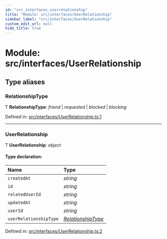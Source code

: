 ```yaml
---
id: "src_interfaces_userrelationship"
title: "Module: src/interfaces/UserRelationship"
sidebar_label: "src/interfaces/UserRelationship"
custom_edit_url: null
hide_title: true
---
```


# Module: src/interfaces/UserRelationship

## Type aliases

### RelationshipType

Ƭ **RelationshipType**: *friend* \| *requested* \| *blocked* \| *blocking*

Defined in: [src/interfaces/UserRelationship.ts:1](https://github.com/xr3ngine/xr3ngine/blob/716a06460/packages/common/src/interfaces/UserRelationship.ts#L1)

___

### UserRelationship

Ƭ **UserRelationship**: *object*

#### Type declaration:

Name | Type |
:------ | :------ |
`createdAt` | *string* |
`id` | *string* |
`relatedUserId` | *string* |
`updatedAt` | *string* |
`userId` | *string* |
`userRelationshipType` | [*RelationshipType*](src_interfaces_userrelationship.md#relationshiptype) |

Defined in: [src/interfaces/UserRelationship.ts:2](https://github.com/xr3ngine/xr3ngine/blob/716a06460/packages/common/src/interfaces/UserRelationship.ts#L2)

